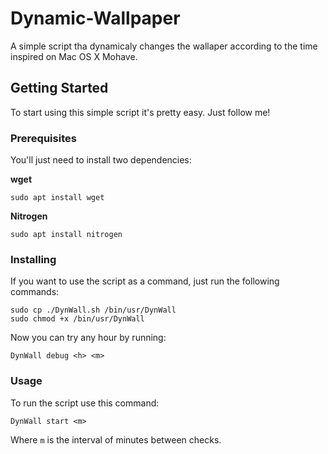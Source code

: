 # Dynamic-Wallpaper
A simple script tha dynamicaly changes the wallaper according to the time
inspired on Mac OS X Mohave.

## Getting Started

To start using this simple script it's pretty easy. Just follow me!

### Prerequisites

You'll just need to install two dependencies:

**wget**

```
sudo apt install wget
```

**Nitrogen**

```
sudo apt install nitrogen
```

### Installing

If you want to use the script as a command, just run the following commands:

```
sudo cp ./DynWall.sh /bin/usr/DynWall
sudo chmod +x /bin/usr/DynWall 
```

Now you can try any hour by running:

```
DynWall debug <h> <m>
```

### Usage

To run the script use this command:

```
DynWall start <m>
```

Where `m` is the interval of minutes between checks.


